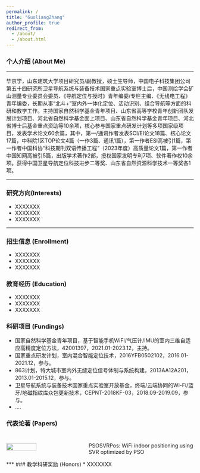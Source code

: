 ```yaml
---
permalink: /
title: "GuoliangZhang"
author_profile: true
redirect_from: 
  - /about/
  - /about.html
---
```

### 个人介绍 (About Me)
***
毕京学，山东建筑大学项目研究员/副教授，硕士生导师，中国电子科技集团公司第五十四研究所卫星导航系统与装备技术国家重点实验室博士后，中国测绘学会矿山测量专业委员会委员、《导航定位与授时》青年编委/专栏主编、《无线电工程》青年编委，长期从事“北斗+”室内外一体化定位、活动识别、组合导航等方面的科研和教学工作。主持国家自然科学基金青年项目、山东省高等学校青年创新团队发展计划项目、河北省自然科学基金面上项目、山东省自然科学基金青年项目、河北省博士后基金重点资助等10余项，核心参与国家重点研发计划等多项国家级项目，发表学术论文60余篇，其中，第一/通讯作者发表SCI/EI论文18篇、核心论文17篇，中科院1区TOP论文4篇（一作3篇、通讯1篇），第一作者ESI高被引1篇，第一作者中国科协“科技期刊双语传播工程”（2023年度）高质量论文1篇，第一作者中国知网高被引5篇，出版学术著作2部，授权国家发明专利7项、软件著作权10余项。获得中国卫星导航定位科技进步二等奖、山东省自然资源科学技术一等奖各1项。
***
### 研究方向(Interests)
* XXXXXXX
* XXXXXXX
* XXXXXXX
***
###  招生信息 (Enrollment)
* XXXXXXX
* XXXXXXX
* XXXXXXX
### 教育经历 (Education)
* XXXXXXX
* XXXXXXX
* XXXXXXX
### 科研项目 (Fundings)
* 国家自然科学基金青年项目，基于智能手机WiFi/气压计/IMU的室内三维自适应高精度定位方法，42001397，2021.01-2023.12，主持。
* 国家重点研发计划，室内混合智能定位技术，2016YFB0502102，2016.01-2021.12，参与。
* 863计划，特大城市室内外无缝定位信号体制与系统构建，2013AA12A201，2013.01-2015.12，参与。
* 卫星导航系统与装备技术国家重点实验室开放基金，终端/云端协同的Wi-Fi/蓝牙/地磁指纹库众包更新技术，CEPNT-2018KF-03，2018.09-2019.09，参与。
* ....
 
### 代表论著 (Papers)
<div style="display: flex; gap: 20px; align-items: center;">
  <img src="../image/简历.png" style="width: 40%; max-width: 400px; height: auto;" />
  <div style="flex: 1;">
    <h3></h3>
    <p>PSOSVRPos: WiFi indoor positioning using SVR optimized by PSO</p>
  </div>
</div>
***
###  教学科研奖励 (Honors)
* XXXXXXX

